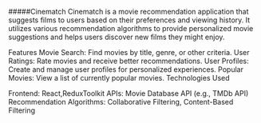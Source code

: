 #####Cinematch
Cinematch is a movie recommendation application that suggests films to users based on their preferences and viewing history. It utilizes various recommendation algorithms to provide personalized movie suggestions and helps users discover new films they might enjoy.

Features
Movie Search: Find movies by title, genre, or other criteria.
User Ratings: Rate movies and receive better recommendations.
User Profiles: Create and manage user profiles for personalized experiences.
Popular Movies: View a list of currently popular movies.
Technologies Used

Frontend: React,ReduxToolkit
APIs: Movie Database API (e.g., TMDb API)
Recommendation Algorithms: Collaborative Filtering, Content-Based Filtering
